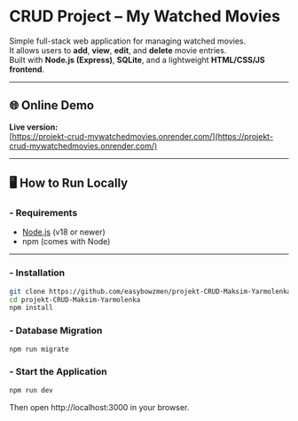 # CRUD Project – My Watched Movies

Simple full-stack web application for managing watched movies.  
It allows users to **add**, **view**, **edit**, and **delete** movie entries.  
Built with **Node.js (Express)**, **SQLite**, and a lightweight **HTML/CSS/JS frontend**.

---

## 🌐 Online Demo

**Live version:**  
[https://projekt-crud-mywatchedmovies.onrender.com/](https://projekt-crud-mywatchedmovies.onrender.com/)

---

## 🖥 How to Run Locally

### - Requirements
- [Node.js](https://nodejs.org/) (v18 or newer)
- npm (comes with Node)

---

### - Installation

```bash
git clone https://github.com/easybowzmen/projekt-CRUD-Maksim-Yarmolenka.git
cd projekt-CRUD-Maksim-Yarmolenka
npm install
```
### - Database Migration
```bash
npm run migrate
```

### - Start the Application
```bash
npm run dev
```
Then open http://localhost:3000 in your browser.
